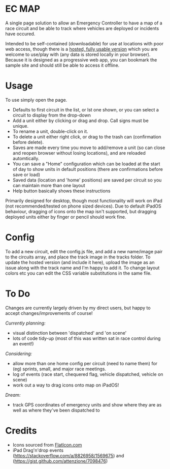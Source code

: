 # EC MAP

A single page solution to allow an Emergency Controller to have a map of a race circuit and be able to track where vehicles are deployed or incidents have occured.

Intended to be self-contained (downloadable) for use at locations with poor web access, though there is a [hosted, fully usable version](https://obm.one/ec_map/) which you are welcome to use/play with (any data is stored locally in your browser). Because it is designed as a progressive web app, you can bookmark the sample site and should still be able to access it offline.


# Usage

To use simply open the page.
- Defaults to first circuit in the list, or lst one shown, or you can select a circuit to display from the drop-down
- Add a unit either by clicking or drag and drop. Call signs must be unique.
- To rename a unit, double-click on it.
- To delete a unit either right click, or drag to the trash can (confirmation before delete).
- Saves are made every time you move to add/remove a unit (so can close and reopen browser without losing locations), and are reloaded automtically.
- You can save a "Home" configuration which can be loaded at the start of day to show units in default positions (there are confirmations before save or load)
- Saved data (location and 'home' positions) are saved per circuit so you can maintain more than one layout
- Help button basically shows these instructions

Primarily designed for desktop, though most functionality will work on iPad (not recommended/tested on phone sized devices). Due to default iPadOS behaviour, dragging of icons onto the map isn't supported, but dragging deployed units either by finger or pencil should work fine.


# Config

To add a new circuit, edit the config.js file, and add a new name/image pair to the circuits array, and place the track image in the tracks folder. To update the hosted version (and include it here), upload the image as an issue along with the track name and I'm happy to add it.
To change layout colors etc you can edit the CSS variable substitutions in the same file.

# To Do

Changes are currently largely driven by my direct users, but happy to accept changes/improvements of course!

*Currently planning:*
- visual distinction between 'dispatched' and 'on scene'
- lots of code tidy-up (most of this was written sat in race control during an event!)

*Considering:*
- allow more than one home config per circuit (need to name them) for (eg) sprints, small, and major race meetings.
- log of events (race start, chequered flag, vehicle dispatched, vehicle on scene)
- work out a way to drag icons onto map on iPadOS!

*Dream:*
- track GPS coordinates of emergency units and show where they are as well as where they've been dispatched to

# Credits

- Icons sourced from [FlatIcon.com](https://www.flaticon.com/)
- iPad Drag'n'drop events (https://stackoverflow.com/a/8826958/1569675) and (https://gist.github.com/attenzione/7098476)
